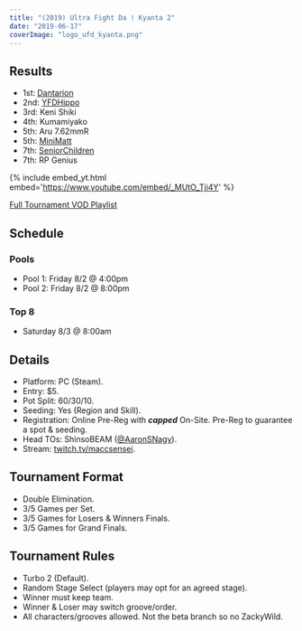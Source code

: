 ```yaml
---
title: "(2019) Ultra Fight Da ! Kyanta 2"
date: "2019-06-17"
coverImage: "logo_ufd_kyanta.png"
---
```


## Results

- 1st: [Dantarion](@Dantarion)
- 2nd: [YFDHippo](@YFDHippo)
- 3rd: Keni Shiki
- 4th: Kumamiyako
- 5th: Aru 7.62mmR
- 5th: [MiniMatt](@MiniMatt_)
- 7th: [SeniorChildren](@videoshuevos)
- 7th: RP Genius

{% include embed_yt.html embed='https://www.youtube.com/embed/_MUtO_Tji4Y' %}

[Full Tournament VOD Playlist](https://www.youtube.com/watch?v=_MUtO_Tji4Y&list=PLCBliRMaXdKNTNPQoODvH_KCvtXkb-AGE)

## Schedule

### Pools

- Pool 1: Friday 8/2 @ 4:00pm
- Pool 2: Friday 8/2 @ 8:00pm

### Top 8

- Saturday 8/3 @ 8:00am

## Details

- Platform: PC (Steam).
- Entry: $5.
- Pot Split: 60/30/10.
- Seeding: Yes (Region and Skill).
- Registration: Online Pre-Reg with **_capped_** On-Site. Pre-Reg to guarantee a spot & seeding.
- Head TOs: ShinsoBEAM ([@AaronSNagy](https://twitter.com/AaronSNagy)).
- Stream: [twitch.tv/maccsensei](http://www.twitch.tv/maccsensei).

## Tournament Format

- Double Elimination.
- 3/5 Games per Set.
- 3/5 Games for Losers & Winners Finals.
- 3/5 Games for Grand Finals.

## Tournament Rules

- Turbo 2 (Default).
- Random Stage Select (players may opt for an agreed stage).
- Winner must keep team.
- Winner & Loser may switch groove/order.
- All characters/grooves allowed. Not the beta branch so no ZackyWild.
